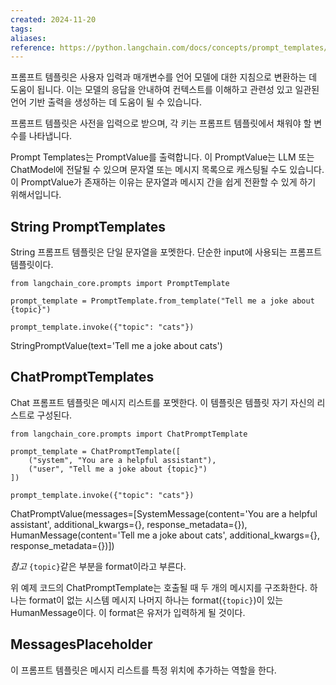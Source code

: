 ```yaml
---
created: 2024-11-20
tags: 
aliases: 
reference: https://python.langchain.com/docs/concepts/prompt_templates/
---
```

프롬프트 템플릿은 사용자 입력과 매개변수를 언어 모델에 대한 지침으로 변환하는 데 도움이 됩니다. 이는 모델의 응답을 안내하여 컨텍스트를 이해하고 관련성 있고 일관된 언어 기반 출력을 생성하는 데 도움이 될 수 있습니다.

프롬프트 템플릿은 사전을 입력으로 받으며, 각 키는 프롬프트 템플릿에서 채워야 할 변수를 나타냅니다.

Prompt Templates는 PromptValue를 출력합니다. 이 PromptValue는 LLM 또는 ChatModel에 전달될 수 있으며 문자열 또는 메시지 목록으로 캐스팅될 수도 있습니다. 이 PromptValue가 존재하는 이유는 문자열과 메시지 간을 쉽게 전환할 수 있게 하기 위해서입니다.

## String PromptTemplates
String 프롬프트 템플릿은 단일 문자열을 포멧한다. 단순한 input에 사용되는 프롬프트 템플릿이다.

```
from langchain_core.prompts import PromptTemplate

prompt_template = PromptTemplate.from_template("Tell me a joke about {topic}")

prompt_template.invoke({"topic": "cats"})
```
StringPromptValue(text='Tell me a joke about cats')

## ChatPromptTemplates
Chat 프롬프트 템플릿은 메시지 리스트를 포멧한다.
이 템플릿은 템플릿 자기 자신의 리스트로 구성된다.

```
from langchain_core.prompts import ChatPromptTemplate

prompt_template = ChatPromptTemplate([
    ("system", "You are a helpful assistant"),
    ("user", "Tell me a joke about {topic}")
])

prompt_template.invoke({"topic": "cats"})
```
ChatPromptValue(messages=[SystemMessage(content='You are a helpful assistant', additional_kwargs={}, response_metadata={}), HumanMessage(content='Tell me a joke about cats', additional_kwargs={}, response_metadata={})])

*참고*
`{topic}`같은 부분을 format이라고 부른다.

위 예제 코드의 ChatPromptTemplate는 호출될 때 두 개의 메시지를 구조화한다.
	하나는 format이 없는 시스템 메시지
	나머지 하나는 format(`{topic}`)이 있는 HumanMessage이다.
		이 format은 유저가 입력하게 될 것이다.


## MessagesPlaceholder
이 프롬프트 템플릿은 메시지 리스트를 특정 위치에 추가하는 역할을 한다.
